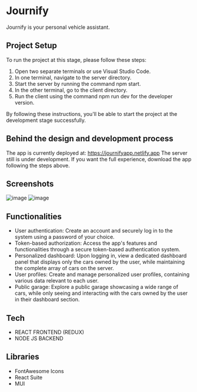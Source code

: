 # Journify
Journify is your personal vehicle assistant. 

## Project Setup

To run the project at this stage, please follow these steps:

1. Open two separate terminals or use Visual Studio Code.
2. In one terminal, navigate to the server directory.
3. Start the server by running the command npm start.
4. In the other terminal, go to the client directory.
5. Run the client using the command npm run dev for the developer version.

By following these instructions, you'll be able to start the project at the development stage successfully.

## Behind the design and development process

The app is currently deployed at: https://journifyapp.netlify.app
The server still is under development. If you want the full experience, download the app following the steps above.

## Screenshots
![image](https://github.com/jzielinski47/journify/assets/63867153/20ddb2a8-d378-4f2a-86c5-0817c9b5ab97)
![image](https://github.com/jzielinski47/journify/assets/63867153/54d3efc2-ae4a-4944-8171-cd06e1bc185f)



## Functionalities

- User authentication: Create an account and securely log in to the system using a password of your choice.
- Token-based authorization: Access the app's features and functionalities through a secure token-based authentication system.
- Personalized dashboard: Upon logging in, view a dedicated dashboard panel that displays only the cars owned by the user, while maintaining the complete array of cars on the server.
- User profiles: Create and manage personalized user profiles, containing various data relevant to each user.
- Public garage: Explore a public garage showcasing a wide range of cars, while only seeing and interacting with the cars owned by the user in their dashboard section.

## Tech

- REACT FRONTEND (REDUX)
- NODE JS BACKEND

## Libraries

- FontAwesome Icons
- React Suite
- MUI



